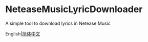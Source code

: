 # NeteaseMusicLyricDownloader
A simple tool to download lyrics in Netease Music

English|[简体中文](./README_cn.md)
